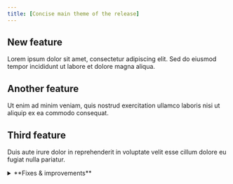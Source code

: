 ```yaml
---
title: [Concise main theme of the release]
---
```


## New feature

Lorem ipsum dolor sit amet, consectetur adipiscing elit. Sed do eiusmod tempor incididunt ut labore et dolore magna aliqua.

## Another feature

Ut enim ad minim veniam, quis nostrud exercitation ullamco laboris nisi ut aliquip ex ea commodo consequat.

## Third feature

Duis aute irure dolor in reprehenderit in voluptate velit esse cillum dolore eu fugiat nulla pariatur.

<details>
<summary>**Fixes & improvements**</summary>

- **Default project setup**

  We've updated default project creation to start with a single `main` branch instead of separate `production` and `development` branches. This change responds to user feedback that many prefer to control their own branch creation strategy, as branches can impact storage usage and costs.

  We still recommend a production-development branch workflow if it fits your use case. With this approach, you can do development work on a dedicated branch, use migrations to merge schema changes back to `main` when ready, and leverage the [reset from parent](/docs/guides/reset-from-parent) feature to keep your development branch in sync with the latest changes from `main` before starting work on your next feature.

  As always, we'd love to hear what you think—reach out to us on our feedback channel or on [Discord](https://discord.gg/92vNTzKDGp).

</details>
